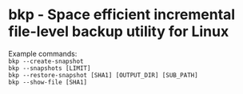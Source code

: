 # bkp - Space efficient incremental file-level backup utility for Linux

Example commands:  
```bkp --create-snapshot```  
```bkp --snapshots [LIMIT]```  
```bkp --restore-snapshot [SHA1] [OUTPUT_DIR] [SUB_PATH]```   
```bkp --show-file [SHA1]```  

